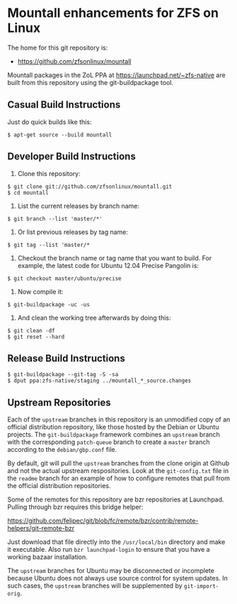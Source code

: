 # Mountall enhancements for ZFS on Linux

The home for this git repository is:

* https://github.com/zfsonlinux/mountall

Mountall packages in the ZoL PPA at https://launchpad.net/~zfs-native are built
from this repository using the git-buildpackage tool.


## Casual Build Instructions

Just do quick builds like this:
```
$ apt-get source --build mountall
```

## Developer Build Instructions

1. Clone this repository:
```
$ git clone git://github.com/zfsonlinux/mountall.git
$ cd mountall
```

1. List the current releases by branch name:
```
$ git branch --list 'master/*'
```

1. Or list previous releases by tag name:
```
$ git tag --list 'master/*
```

1. Checkout the branch name or tag name that you want to build.  For example,
the latest code for Ubuntu 12.04 Precise Pangolin is:
```
$ git checkout master/ubuntu/precise
```

1. Now compile it:
```
$ git-buildpackage -uc -us
```

1. And clean the working tree afterwards by doing this:
```
$ git clean -df
$ git reset --hard
```

## Release Build Instructions

```
$ git-buildpackage --git-tag -S -sa
$ dput ppa:zfs-native/staging ../mountall_*_source.changes
```

## Upstream Repositories

Each of the `upstream` branches in this repository is an unmodified copy of an
official distribution repository, like those hosted by the Debian or Ubuntu
projects.  The `git-buildpackage` framework combines an `upstream` branch with
the corresponding `patch-queue` branch to create a `master` branch according to
the `debian/gbp.conf` file.

By default, git will pull the `upstream` branches from the clone origin at
Github and not the actual upstream respositories.  Look at the `git-config.txt`
file in the `readme` branch for an example of how to configure remotes that
pull from the official distribution repositories.

Some of the remotes for this repository are bzr repositories at Launchpad.
Pulling through bzr requires this bridge helper:

https://github.com/felipec/git/blob/fc/remote/bzr/contrib/remote-helpers/git-remote-bzr

Just download that file directly into the `/usr/local/bin` directory and make
it executable.  Also run `bzr launchpad-login` to ensure that you have a
working bazaar installation.

The `upstream` branches for Ubuntu may be disconnected or incomplete because
Ubuntu does not always use source control for system updates.  In such cases,
the `upstream` branches will be supplemented by `git-import-orig`.
